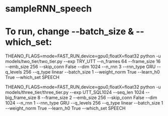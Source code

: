# sampleRNN_speech


# To run, change --batch_size & --which_set:
THEANO_FLAGS=mode=FAST_RUN,device=gpu0,floatX=float32 python -u models/two_tier/two_tier.py --exp TRY_UTT --n_frames 64 --frame_size 16 --emb_size 256 --skip_conn False --dim 1024 --n_rnn 3 --rnn_type GRU --q_levels 256 --q_type linear --batch_size 1 --weight_norm True --learn_h0 True --which_set SPEECH

THEANO_FLAGS=mode=FAST_RUN,device=gpu0,floatX=float32 python -u models/three_tier/three_tier.py --exp UTT_SQL1024 --seq_len 1024 --big_frame_size 8 --frame_size 2 --emb_size 256 --skip_conn False --dim 1024 --n_rnn 1 --rnn_type GRU --q_levels 256 --q_type linear --batch_size 1 --weight_norm True --learn_h0 True --which_set SPEECH

